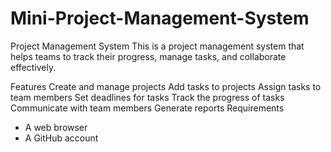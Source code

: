 # Mini-Project-Management-System
Project Management System
This is a project management system that helps teams to track their progress, manage tasks, and collaborate effectively.

Features
Create and manage projects
Add tasks to projects
Assign tasks to team members
Set deadlines for tasks
Track the progress of tasks
Communicate with team members
Generate reports
Requirements
* A web browser
* A GitHub account
